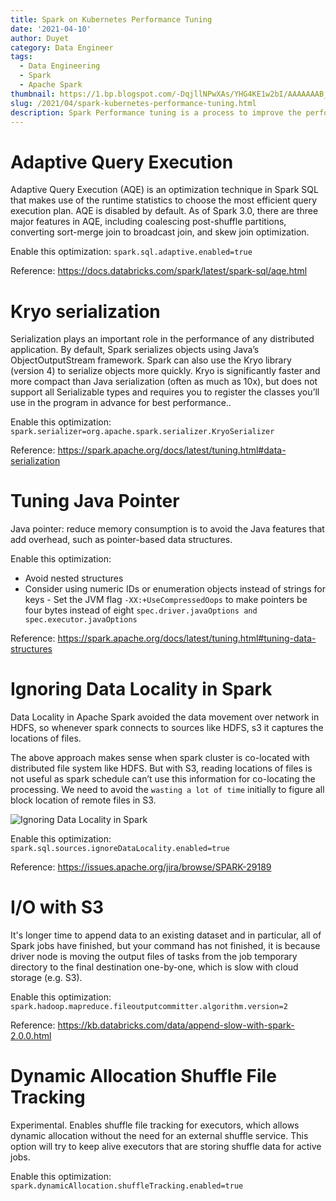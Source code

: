 ```yaml
---
title: Spark on Kubernetes Performance Tuning
date: '2021-04-10'
author: Duyet
category: Data Engineer
tags:
  - Data Engineering
  - Spark
  - Apache Spark
thumbnail: https://1.bp.blogspot.com/-DqjllNPwXAs/YHG4KE1w2bI/AAAAAAAB_Hc/-laW2XvRNHgXvgub8XcNgw83tajD2ihlQCLcBGAsYHQ/s0/image-20210221-073612.png
slug: /2021/04/spark-kubernetes-performance-tuning.html
description: Spark Performance tuning is a process to improve the performance of the Spark, on this post, I will focus on Spark that runing of Kubernetes.
---
```


# Adaptive Query Execution

Adaptive Query Execution (AQE) is an optimization technique in Spark SQL that makes use of the runtime statistics to choose the most efficient query execution plan. AQE is disabled by default. As of Spark 3.0, there are three major features in AQE, including coalescing post-shuffle partitions, converting sort-merge join to broadcast join, and skew join optimization.

Enable this optimization: `spark.sql.adaptive.enabled=true`

Reference: https://docs.databricks.com/spark/latest/spark-sql/aqe.html

# Kryo serialization

Serialization plays an important role in the performance of any distributed application. By default, Spark serializes objects using Java’s ObjectOutputStream framework. Spark can also use the Kryo library (version 4) to serialize objects more quickly. Kryo is significantly faster and more compact than Java serialization (often as much as 10x), but does not support all Serializable types and requires you to register the classes you’ll use in the program in advance for best performance..

Enable this optimization: `spark.serializer=org.apache.spark.serializer.KryoSerializer`

Reference: https://spark.apache.org/docs/latest/tuning.html#data-serialization

# Tuning Java Pointer

Java pointer: reduce memory consumption is to avoid the Java features that add overhead, such as pointer-based data structures.

Enable this optimization:

- Avoid nested structures
- Consider using numeric IDs or enumeration objects instead of strings for keys - Set the JVM flag `-XX:+UseCompressedOops` to make pointers be four bytes instead of eight
  `spec.driver.javaOptions and spec.executor.javaOptions`

Reference: https://spark.apache.org/docs/latest/tuning.html#tuning-data-structures

# Ignoring Data Locality in Spark

Data Locality in Apache Spark avoided the data movement over network in HDFS, so whenever spark connects to sources like HDFS, s3 it captures the locations of files.

The above approach makes sense when spark cluster is co-located with distributed file system like HDFS. But with S3, reading locations of files is not useful as spark schedule can’t use this information for co-locating the processing. We need to avoid the `wasting a lot of time` initially to figure all block location of remote files in S3.

![Ignoring Data Locality in Spark](https://1.bp.blogspot.com/-DqjllNPwXAs/YHG4KE1w2bI/AAAAAAAB_Hc/-laW2XvRNHgXvgub8XcNgw83tajD2ihlQCLcBGAsYHQ/s0/image-20210221-073612.png)

Enable this optimization: `spark.sql.sources.ignoreDataLocality.enabled=true`

Reference: https://issues.apache.org/jira/browse/SPARK-29189

# I/O with S3

It's longer time to append data to an existing dataset and in particular, all of Spark jobs have finished, but your command has not finished, it is because driver node is moving the output files of tasks from the job temporary directory to the final destination one-by-one, which is slow with cloud storage (e.g. S3).

Enable this optimization: `spark.hadoop.mapreduce.fileoutputcommitter.algorithm.version=2`

Reference: https://kb.databricks.com/data/append-slow-with-spark-2.0.0.html

# Dynamic Allocation Shuffle File Tracking

Experimental. Enables shuffle file tracking for executors, which allows dynamic allocation without the need for an external shuffle service. This option will try to keep alive executors that are storing shuffle data for active jobs.

Enable this optimization: `spark.dynamicAllocation.shuffleTracking.enabled=true`
